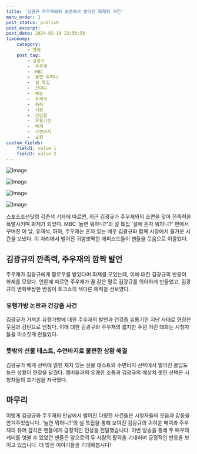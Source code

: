 ```yaml
---
title: '김광규 주우재와의 초면에서 벌어진 화제의 사건'
menu_order: 1
post_status: publish
post_excerpt: 
post_date: 2024-02-10 23:56:50
taxonomy:
    category:
        - 연예
    post_tag:
        - 김광규
        -  주우재
        -  MBC
        -  놀면 뭐하니
        -  설 특집
        -  코미디
        -  예능
        -  유재석
        -  하하
        -  시장
        -  건강즙
        -  유통기한
        -  베개
        -  수면바지
        -  쇼핑
custom_fields:
    field1: value 1
    field2: value 2
---
```


![Image](https://mimgnews.pstatic.net/image/076/2024/02/10/2024021001000703900094271_20240210194804776.jpg?type=w540)

![Image](https://ssl.pstatic.net/mimgnews/image/076/2024/02/10/2024021001000703900094272_20240210194804780.jpg?type=w540)

![Image](https://mimgnews.pstatic.net/image/076/2024/02/10/2024021001000703900094273_20240210194804788.jpg?type=w540)

![Image](https://ssl.pstatic.net/mimgnews/image/076/2024/02/10/2024021001000703900094274_20240210194804802.jpg?type=w540)

스포츠조선닷컴 김준석 기자에 따르면, 최근 김광규가 주우재와의 초면을 맞아 깐족력을 폭발시키며 화제가 되었다. MBC '놀면 뭐하니?'의 설 특집 '설에 혼자 뭐하니?' 편에서 꾸며진 이 날, 유재석, 하하, 주우재는 혼자 있는 배우 김광규와 함께 시장에서 즐거운 시간을 보냈다. 이 자리에서 벌어진 귀염뽀짝한 에피소드들이 팬들을 웃음으로 이끌었다.
## 김광규의 깐족력, 주우재의 깜짝 발언
주우재가 김광규에게 팔로우를 받았다며 화제를 모았는데, 이에 대한 김광규의 반응이 화제를 모았다. 언론에 따르면 주우재가 꿀 같은 말로 김광규를 의아하게 만들었고, 김광규의 변화무쌍한 반응이 토크쇼의 색다른 매력을 선보였다.
### 유행가방 논란과 건강즙 사건
김광규가 가져온 유행가방에 대한 주우재의 발언과 건강즙 유통기한 지난 사태로 현장은 웃음과 감탄으로 넘쳤다. 이에 대한 김광규와 주우재의 짧지만 푸념 어린 대화는 시청자들을 미소짓게 만들었다.
### 뜻밖의 선물 테스트, 수면바지로 불편한 상황 해결
김광규가 베개 선택에 얽힌 재치 있는 선물 테스트와 수면바지 선택에서 벌어진 몰입도 높은 상황이 현장을 달궜다. 멤버들과의 유쾌한 소통과 김광규의 예상치 못한 선택은 시청자들의 호기심을 자극했다.
## 마무리
이렇게 김광규와 주우재의 만남에서 벌어진 다양한 사건들은 시청자들의 웃음과 감동을 안겨주었습니다. '놀면 뭐하니?'의 설 특집을 통해 보여진 김광규의 귀여운 매력과 주우재의 유머 감각은 팬들에게 긍정적인 인상을 전달했습니다. 이번 방송을 통해 두 배우의 케미를 엿볼 수 있었던 팬들은 앞으로의 두 사람의 활약을 기대하며 긍정적인 반응을 보이고 있습니다. 더 많은 이야기들을 기대해봅시다!

